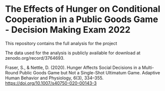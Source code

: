 # The Effects of Hunger on Conditional Cooperation in a Public Goods Game - Decision Making Exam 2022
This repository contains the full analysis for the project

The data used for the analysis is publicly available for download at zenodo.org/record/3764693.

Fraser, S., & Nettle, D. (2020). Hunger Affects Social Decisions in a Multi-Round Public Goods Game but Not a Single-Shot Ultimatum Game. Adaptive Human Behavior and Physiology, 6(3), 334–355. https://doi.org/10.1007/s40750-020-00143-3
